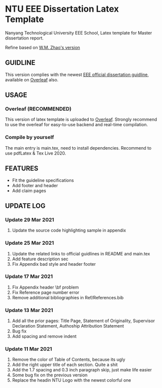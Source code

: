 # NTU EEE Dissertation Latex Template
Nanyang Technological University EEE School, Latex template for Master dissertation report.

Refine based on [W.M. Zhao's version](https://www.overleaf.com/latex/templates/ntu-master-dissertation/ngnhrrwryccv)

## GUIDLINE

This version complies with the newest [EEE official dissertation guidline](http://www.eee.ntu.edu.sg/programmes/CurrentStudents/Graduate_Coursework/mscProg/disHome/Pages/home.aspx), available on [Overleaf](https://www.overleaf.com/latex/templates/ntu-eee-msc-dissertation-report-template/kdgfhzffjrvh) also.


## USAGE
### Overleaf (RECOMMENDED)

This version of latex template is uploaded to [Overleaf](https://www.overleaf.com/latex/templates/ntu-eee-msc-dissertation-report-template/kdgfhzffjrvh). Strongly recommend to use the overleaf for easy-to-use backend and real-time compilation.

### Compile by yourself

The main entry is main.tex, need to install dependencies. Recommend to use pdfLatex & Tex Live 2020.

## FEATURES

- Fit the guideline specifications
- Add footer and header
- Add claim pages

## UPDATE LOG
### Update 29 Mar 2021

1. Update the source code highlighting sample in appendix

### Update 25 Mar 2021

1. Update the related links to official guidlines in README and main.tex
2. Add feature description sec
3. Fix Appendix bad style and header footer

### Update 17 Mar 2021

1. Fix Appendix header \bf problem
2. Fix Reference page number error
3. Remove additional bibliographies in Ref/References.bib

### Update 13 Mar 2021

1. Add all the prior pages: Title Page, Statement of Originality, Supervisor Declaration Statement, Authoship Attribution Statement
2. Bug fix
3. Add spacing and remove indent

### Update 11 Mar 2021

1. Remove the color of Table of Contents, because its ugly
2. Add the right upper title of each section. Quite a shit
3. Add the 1.7 spacing and 0.3 inch paragraph skip, just make life easier
4. Some bug fix on the previous version
5. Replace the headin NTU Logo with the newest colorful one
